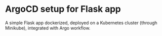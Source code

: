 # ArgoCD setup for Flask app
A simple Flask app dockerized, deployed on a Kubernetes cluster (through Minikube), integrated with Argo workflow.
